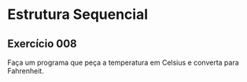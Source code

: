 # Estrutura Sequencial

## Exercício 008

Faça um programa que peça a temperatura em Celsius e converta para Fahrenheit.
